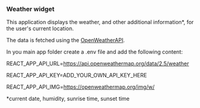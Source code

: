 ### Weather widget

This application displays the weather, and other additional information*, for the user's current location. 

The data is fetched using the [OpenWeatherAPI](https://openweathermap.org/api).

In you main app folder create a .env file and add the following content:

REACT_APP_API_URL=https://api.openweathermap.org/data/2.5/weather

REACT_APP_API_KEY=ADD_YOUR_OWN_API_KEY_HERE

REACT_APP_API_IMG=https://openweathermap.org/img/w/



*current date, humidity, sunrise time, sunset time
